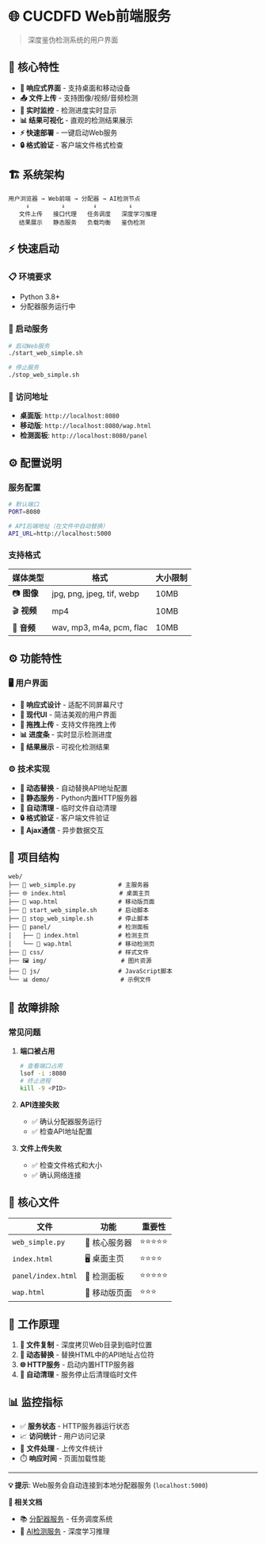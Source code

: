 # 🌐 CUCDFD Web前端服务

> 深度鉴伪检测系统的用户界面

## 🚀 核心特性

- **📱 响应式界面** - 支持桌面和移动设备
- **📤 文件上传** - 支持图像/视频/音频检测
- **🔄 实时监控** - 检测进度实时显示
- **📊 结果可视化** - 直观的检测结果展示
- **⚡ 快速部署** - 一键启动Web服务
- **🔒 格式验证** - 客户端文件格式检查

## 🏗️ 系统架构

```
用户浏览器 → Web前端 → 分配器 → AI检测节点
     ↓         ↓        ↓         ↓
   文件上传   接口代理   任务调度   深度学习推理
   结果展示   静态服务   负载均衡   鉴伪检测
```

## ⚡ 快速启动

### 📋 环境要求
- Python 3.8+
- 分配器服务运行中

### 🚀 启动服务
```bash
# 启动Web服务
./start_web_simple.sh

# 停止服务
./stop_web_simple.sh
```

### 🔗 访问地址
- **桌面版**: `http://localhost:8080`
- **移动版**: `http://localhost:8080/wap.html`
- **检测面板**: `http://localhost:8080/panel`

## ⚙️ 配置说明

### 服务配置
```bash
# 默认端口
PORT=8080

# API后端地址（在文件中自动替换）
API_URL=http://localhost:5000
```

### 支持格式
| 媒体类型 | 格式 | 大小限制 |
|---------|------|----------|
| 📷 **图像** | jpg, png, jpeg, tif, webp | 10MB |
| 🎬 **视频** | mp4 | 10MB |
| 🎵 **音频** | wav, mp3, m4a, pcm, flac | 10MB |


## ⚙️ 功能特性

### 🖥️ 用户界面
- **📱 响应式设计** - 适配不同屏幕尺寸
- **🎨 现代UI** - 简洁美观的用户界面
- **🔄 拖拽上传** - 支持文件拖拽上传
- **📊 进度条** - 实时显示检测进度
- **🎯 结果展示** - 可视化检测结果

### ⚙️ 技术实现
- **🔧 动态替换** - 自动替换API地址配置
- **📂 静态服务** - Python内置HTTP服务器
- **🧹 自动清理** - 临时文件自动清理
- **🔒 格式验证** - 客户端文件验证
- **📡 Ajax通信** - 异步数据交互


## 📂 项目结构

```
web/
├── 📄 web_simple.py            # 主服务器
├── 🌐 index.html               # 桌面主页
├── 📱 wap.html                 # 移动版页面
├── 🚀 start_web_simple.sh      # 启动脚本
├── 🛑 stop_web_simple.sh       # 停止脚本
├── 📂 panel/                   # 检测面板
│   ├── 🎯 index.html           # 检测主页
│   └── 📱 wap.html             # 移动检测页
├── 🎨 css/                     # 样式文件
├── 🖼️ img/                     # 图片资源
├── 📜 js/                      # JavaScript脚本
└── 📊 demo/                    # 示例文件
```

## 🐛 故障排除

### 常见问题

1. **端口被占用** 
   ```bash
   # 查看端口占用
   lsof -i :8080
   # 终止进程
   kill -9 <PID>
   ```

2. **API连接失败**
   - ✅ 确认分配器服务运行
   - ✅ 检查API地址配置

3. **文件上传失败**
   - ✅ 检查文件格式和大小
   - ✅ 确认网络连接

## 🔧 核心文件

| 文件 | 功能 | 重要性 |
|------|------|---------|
| `web_simple.py` | 🚀 核心服务器 | ⭐⭐⭐⭐⭐ |
| `index.html` | 🖥️ 桌面主页 | ⭐⭐⭐⭐ |
| `panel/index.html` | 🎯 检测面板 | ⭐⭐⭐⭐⭐ |
| `wap.html` | 📱 移动版页面 | ⭐⭐⭐ |

## 🚀 工作原理

1. **📂 文件复制** - 深度拷贝Web目录到临时位置
2. **🔄 动态替换** - 替换HTML中的API地址占位符
3. **🌐 HTTP服务** - 启动内置HTTP服务器
4. **🧹 自动清理** - 服务停止后清理临时文件

## 📊 监控指标

- ✅ **服务状态** - HTTP服务器运行状态
- 📈 **访问统计** - 用户访问记录
- 📁 **文件处理** - 上传文件统计
- ⏱️ **响应时间** - 页面加载性能

---

**💡 提示**: Web服务会自动连接到本地分配器服务 (`localhost:5000`)

**🔗 相关文档**
- 📚 [分配器服务](../distributer/README.md) - 任务调度系统
- 🤖 [AI检测服务](../cucdfd_service/README.md) - 深度学习推理
